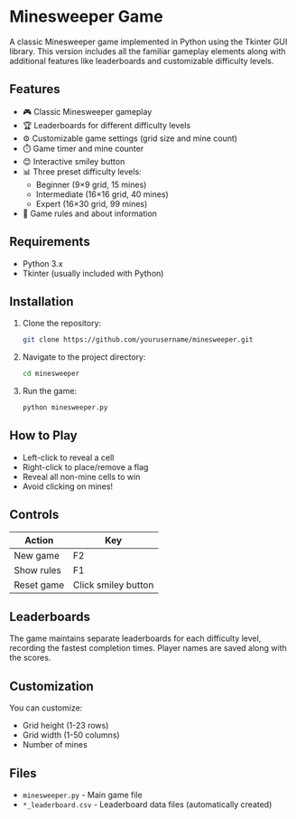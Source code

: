 # Minesweeper Game

A classic Minesweeper game implemented in Python using the Tkinter GUI library. This version includes all the familiar gameplay elements along with additional features like leaderboards and customizable difficulty levels.

## Features

- 🎮 Classic Minesweeper gameplay
- 🏆 Leaderboards for different difficulty levels
- ⚙️ Customizable game settings (grid size and mine count)
- ⏱️ Game timer and mine counter
- 😊 Interactive smiley button
- 📊 Three preset difficulty levels:
  - Beginner (9×9 grid, 15 mines)
  - Intermediate (16×16 grid, 40 mines)
  - Expert (16×30 grid, 99 mines)
- 📝 Game rules and about information

## Requirements

- Python 3.x
- Tkinter (usually included with Python)

## Installation

1. Clone the repository:
   ```bash
   git clone https://github.com/yourusername/minesweeper.git
   ```
2. Navigate to the project directory:
   ```bash
   cd minesweeper
   ```
3. Run the game:
   ```bash
   python minesweeper.py
   ```

## How to Play

- Left-click to reveal a cell
- Right-click to place/remove a flag
- Reveal all non-mine cells to win
- Avoid clicking on mines!

## Controls

| Action | Key |
|--------|-----|
| New game | F2 |
| Show rules | F1 |
| Reset game | Click smiley button |

## Leaderboards

The game maintains separate leaderboards for each difficulty level, recording the fastest completion times. Player names are saved along with the scores.

## Customization

You can customize:
- Grid height (1-23 rows)
- Grid width (1-50 columns)
- Number of mines

## Files

- `minesweeper.py` - Main game file
- `*_leaderboard.csv` - Leaderboard data files (automatically created)
